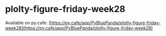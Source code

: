 # plolty-figure-friday-week28

Available on py.cafe:
[https://py.cafe/app/PyBluePanda/plotly-figure-friday-week28](https://py.cafe/app/PyBluePanda/plotly-figure-friday-week28) <br>
